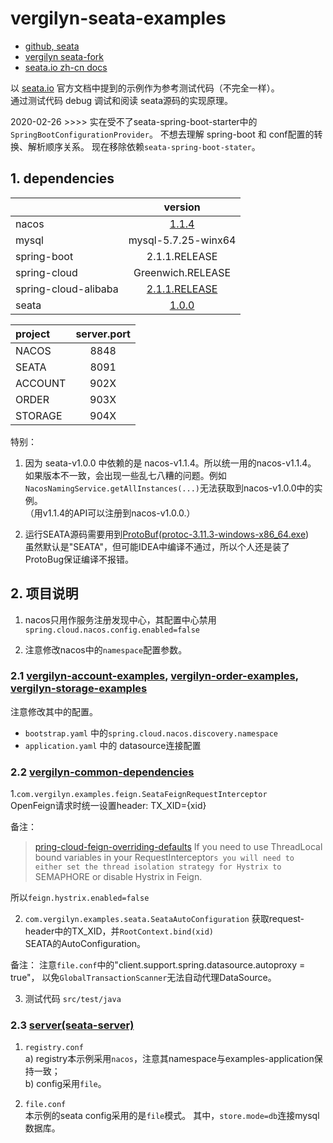 # vergilyn-seata-examples

+ [github, seata]
+ [vergilyn seata-fork]
+ [seata.io zh-cn docs]

以 [seata.io][seata.io zh-cn docs] 官方文档中提到的示例作为参考测试代码（不完全一样）。  
通过测试代码 debug 调试和阅读 seata源码的实现原理。


2020-02-26 >>>>
实在受不了seata-spring-boot-starter中的`SpringBootConfigurationProvider`。
不想去理解 spring-boot 和 conf配置的转换、解析顺序关系。
现在移除依赖`seata-spring-boot-stater`。

## 1. dependencies

|                      |                             version                              |
|:---------------------|:----------------------------------------------------------------:|
| nacos                |       [1.1.4](https://github.com/alibaba/nacos/releases/)        |
| mysql                |                       mysql-5.7.25-winx64                        |
| spring-boot          |                          2.1.1.RELEASE                           |
| spring-cloud         |                        Greenwich.RELEASE                         |
| spring-cloud-alibaba | [2.1.1.RELEASE](https://github.com/alibaba/spring-cloud-alibaba) |
| seata                |        [1.0.0](https://github.com/seata/seata/tree/1.0.0)        |

| project | server.port |
|:--------|:-----------:|
| NACOS   |    8848     |
| SEATA   |    8091     |
| ACCOUNT |    902X     |
| ORDER   |    903X     |
| STORAGE |    904X     |

特别：
1. 因为 seata-v1.0.0 中依赖的是 nacos-v1.1.4。所以统一用的nacos-v1.1.4。  
如果版本不一致，会出现一些乱七八糟的问题。例如`NacosNamingService.getAllInstances(...)`无法获取到nacos-v1.0.0中的实例。  
（用v1.1.4的API可以注册到nacos-v1.0.0.）

2. 运行SEATA源码需要用到[ProtoBuf](https://github.com/protocolbuffers/protobuf/releases)([protoc-3.11.3-windows-x86_64.exe](https://repo1.maven.org/maven2/com/google/protobuf/protoc/3.11.3/))  
虽然默认是"SEATA"，但可能IDEA中编译不通过，所以个人还是装了ProtoBug保证编译不报错。

## 2. 项目说明

1. nacos只用作服务注册发现中心，其配置中心禁用`spring.cloud.nacos.config.enabled=false`

2. 注意修改nacos中的`namespace`配置参数。

### 2.1 [vergilyn-account-examples](vergilyn-account-examples), [vergilyn-order-examples](vergilyn-order-examples), [vergilyn-storage-examples](vergilyn-storage-examples)
注意修改其中的配置。
- `bootstrap.yaml` 中的`spring.cloud.nacos.discovery.namespace`
- `application.yaml` 中的 datasource连接配置

### 2.2 [vergilyn-common-dependencies](vergilyn-common-dependencies)
1.`com.vergilyn.examples.feign.SeataFeignRequestInterceptor`  
OpenFeign请求时统一设置header: TX_XID={xid}

备注：
> [pring-cloud-feign-overriding-defaults](https://cloud.spring.io/spring-cloud-static/spring-cloud-openfeign/2.2.1.RELEASE/reference/html/#spring-cloud-feign-overriding-defaults)
> If you need to use ThreadLocal bound variables in your RequestInterceptor`s you will need to either
> set the thread isolation strategy for Hystrix to `SEMAPHORE or disable Hystrix in Feign.

所以`feign.hystrix.enabled=false`

2. `com.vergilyn.examples.seata.SeataAutoConfiguration`
获取request-header中的TX_XID，并`RootContext.bind(xid)`  
SEATA的AutoConfiguration。

备注：
注意`file.conf`中的"client.support.spring.datasource.autoproxy = true"，
以免`GlobalTransactionScanner`无法自动代理DataSource。

3. 测试代码 `src/test/java`

### 2.3 [server(seata-server)](../server)
1. `registry.conf`  
a) registry本示例采用`nacos`，注意其namespace与examples-application保持一致；  
b) config采用`file`。

2. `file.conf`  
本示例的seata config采用的是`file`模式。
其中，`store.mode=db`连接mysql数据库。


[seata.io zh-cn docs]: https://seata.io/zh-cn/docs/overview/what-is-seata.html
[github, seata]: https://github.com/seata/seata
[vergilyn seata-fork]: https://github.com/vergilyn/seata-fork
